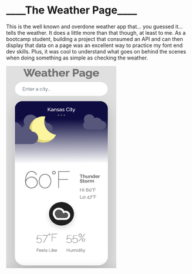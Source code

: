 # \_**\_\_**\_The Weather Page\_**\_\_**\_

This is the well known and overdone weather app that... you guessed it... tells the weather. It does a little more than that though, at least to me. As a bootcamp student, building a project that consumed an API and can then display that data on a page was an excellent way to practice my font end dev skills. Plus, it was cool to understand what goes on behind the scenes when doing something as simple as checking the weather.

<!-- ![Image of my weather app](https://github.com/tatmil-99/weatherApp/blob/main/img/Screen%20Shot%202021-04-15%20at%2010.54.43%20AM.png) -->
<img src="https://github.com/tatmil-99/weatherApp/blob/main/img/Screen%20Shot%202021-04-15%20at%2010.54.43%20AM.png" width="300" height="550">
